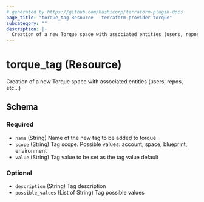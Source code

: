 ```yaml
---
# generated by https://github.com/hashicorp/terraform-plugin-docs
page_title: "torque_tag Resource - terraform-provider-torque"
subcategory: ""
description: |-
  Creation of a new Torque space with associated entities (users, repos, etc...)
---
```


# torque_tag (Resource)

Creation of a new Torque space with associated entities (users, repos, etc...)



<!-- schema generated by tfplugindocs -->
## Schema

### Required

- `name` (String) Name of the new tag to be added to torque
- `scope` (String) Tag scope. Possible values: account, space, blueprint, environment
- `value` (String) Tag value to be set as the tag value default

### Optional

- `description` (String) Tag description
- `possible_values` (List of String) Tag possible values
